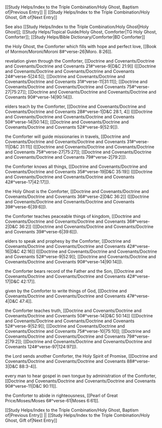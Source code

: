 [[Study Helps/Index to the Triple Combination/Holy Ghost, Baptism of|Previous Entry]]  ||  [[Study Helps/Index to the Triple Combination/Holy Ghost, Gift of|Next Entry]]

 See also [[Study Helps/Index to the Triple Combination/Holy Ghost|Holy Ghost]]; [[Study Helps/Topical Guide/Holy Ghost, Comforter|TG Holy Ghost, Comforter]]; [[Study Helps/Bible Dictionary/Comforter|BD Comforter]]

 the Holy Ghost, the Comforter which fills with hope and perfect love, [[Book of Mormon/Moroni/Moroni 8#^verse-26|Moro. 8:26]].

 revelation given through the Comforter, [[Doctrine and Covenants/Doctrine and Covenants/Doctrine and Covenants 21#^verse-9|D&C 21:9]] ([[Doctrine and Covenants/Doctrine and Covenants/Doctrine and Covenants 24#^verse-5|24:5]]; [[Doctrine and Covenants/Doctrine and Covenants/Doctrine and Covenants 31#^verse-11|31:11]]; [[Doctrine and Covenants/Doctrine and Covenants/Doctrine and Covenants 75#^verse-27|75:27]]; [[Doctrine and Covenants/Doctrine and Covenants/Doctrine and Covenants 90#^verse-14|90:14]]).

 elders teach by the Comforter, [[Doctrine and Covenants/Doctrine and Covenants/Doctrine and Covenants 28#^verse-1|D&C 28:1, 4]] ([[Doctrine and Covenants/Doctrine and Covenants/Doctrine and Covenants 50#^verse-14|50:14]]; [[Doctrine and Covenants/Doctrine and Covenants/Doctrine and Covenants 52#^verse-9|52:9]]).

 the Comforter will guide missionaries in travels, [[Doctrine and Covenants/Doctrine and Covenants/Doctrine and Covenants 31#^verse-11|D&C 31:11]] ([[Doctrine and Covenants/Doctrine and Covenants/Doctrine and Covenants 75#^verse-27|75:27]]; [[Doctrine and Covenants/Doctrine and Covenants/Doctrine and Covenants 79#^verse-2|79:2]]).

 the Comforter knows all things, [[Doctrine and Covenants/Doctrine and Covenants/Doctrine and Covenants 35#^verse-19|D&C 35:19]] ([[Doctrine and Covenants/Doctrine and Covenants/Doctrine and Covenants 42#^verse-17|42:17]]).

 the Holy Ghost is the Comforter, [[Doctrine and Covenants/Doctrine and Covenants/Doctrine and Covenants 36#^verse-2|D&C 36:2]] ([[Doctrine and Covenants/Doctrine and Covenants/Doctrine and Covenants 39#^verse-6|39:6]]).

 the Comforter teaches peaceable things of kingdom, [[Doctrine and Covenants/Doctrine and Covenants/Doctrine and Covenants 36#^verse-2|D&C 36:2]] ([[Doctrine and Covenants/Doctrine and Covenants/Doctrine and Covenants 39#^verse-6|39:6]]).

 elders to speak and prophesy by the Comforter, [[Doctrine and Covenants/Doctrine and Covenants/Doctrine and Covenants 42#^verse-16|D&C 42:16]] ([[Doctrine and Covenants/Doctrine and Covenants/Doctrine and Covenants 52#^verse-9|52:9]]; [[Doctrine and Covenants/Doctrine and Covenants/Doctrine and Covenants 90#^verse-14|90:14]]).

 the Comforter bears record of the Father and the Son, [[Doctrine and Covenants/Doctrine and Covenants/Doctrine and Covenants 42#^verse-17|D&C 42:17]].

 given by the Comforter to write things of God, [[Doctrine and Covenants/Doctrine and Covenants/Doctrine and Covenants 47#^verse-4|D&C 47:4]].

 the Comforter teaches truth, [[Doctrine and Covenants/Doctrine and Covenants/Doctrine and Covenants 50#^verse-14|D&C 50:14]] ([[Doctrine and Covenants/Doctrine and Covenants/Doctrine and Covenants 52#^verse-9|52:9]]; [[Doctrine and Covenants/Doctrine and Covenants/Doctrine and Covenants 75#^verse-10|75:10]]; [[Doctrine and Covenants/Doctrine and Covenants/Doctrine and Covenants 79#^verse-2|79:2]]; [[Doctrine and Covenants/Doctrine and Covenants/Doctrine and Covenants 124#^verse-97|124:97]]).

 the Lord sends another Comforter, the Holy Spirit of Promise, [[Doctrine and Covenants/Doctrine and Covenants/Doctrine and Covenants 88#^verse-3|D&C 88:3-4]].

 every man to hear gospel in own tongue by administration of the Comforter, [[Doctrine and Covenants/Doctrine and Covenants/Doctrine and Covenants 90#^verse-11|D&C 90:11]].

 the Comforter to abide in righteousness, [[Pearl of Great Price/Moses/Moses 6#^verse-61|Moses 6:61]].

[[Study Helps/Index to the Triple Combination/Holy Ghost, Baptism of|Previous Entry]]  ||  [[Study Helps/Index to the Triple Combination/Holy Ghost, Gift of|Next Entry]]